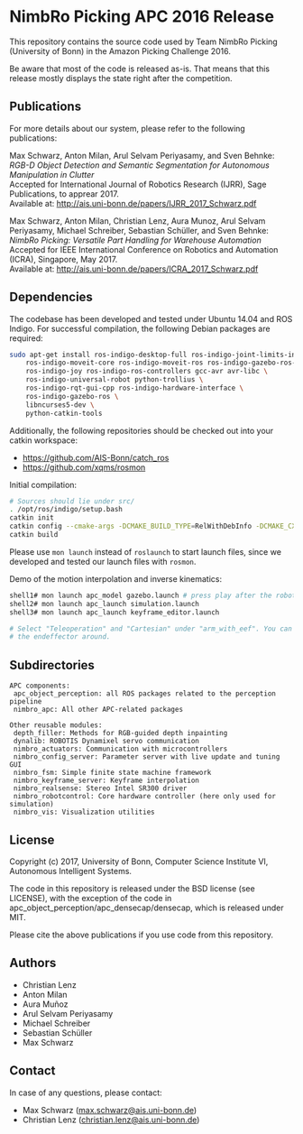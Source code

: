 
NimbRo Picking APC 2016 Release
===============================

This repository contains the source code used by Team NimbRo Picking
(University of Bonn) in the Amazon Picking Challenge 2016.

Be aware that most of the code is released as-is. That means that this release
mostly displays the state right after the competition.

Publications
------------

For more details about our system, please refer to the following publications:

Max Schwarz, Anton Milan, Arul Selvam Periyasamy, and Sven Behnke:  
*RGB-D Object Detection and Semantic Segmentation for Autonomous Manipulation in Clutter*  
Accepted for International Journal of Robotics Research (IJRR), Sage Publications, to apprear 2017.  
Available at: http://ais.uni-bonn.de/papers/IJRR_2017_Schwarz.pdf

Max Schwarz, Anton Milan, Christian Lenz, Aura Munoz, Arul Selvam Periyasamy, Michael Schreiber, Sebastian Schüller, and Sven Behnke:  
*NimbRo Picking: Versatile Part Handling for Warehouse Automation*  
Accepted for IEEE International Conference on Robotics and Automation (ICRA), Singapore, May 2017.  
Available at: http://ais.uni-bonn.de/papers/ICRA_2017_Schwarz.pdf

Dependencies
------------

The codebase has been developed and tested under Ubuntu 14.04 and ROS Indigo.
For successful compilation, the following Debian packages are required:

```bash
sudo apt-get install ros-indigo-desktop-full ros-indigo-joint-limits-interface \
    ros-indigo-moveit-core ros-indigo-moveit-ros ros-indigo-gazebo-ros-control \
    ros-indigo-joy ros-indigo-ros-controllers gcc-avr avr-libc \
    ros-indigo-universal-robot python-trollius \
    ros-indigo-rqt-gui-cpp ros-indigo-hardware-interface \
    ros-indigo-gazebo-ros \
    libncurses5-dev \
    python-catkin-tools
```

Additionally, the following repositories should be checked out into your catkin
workspace:

 * https://github.com/AIS-Bonn/catch_ros
 * https://github.com/xqms/rosmon

Initial compilation:

```bash
# Sources should lie under src/
. /opt/ros/indigo/setup.bash
catkin init
catkin config --cmake-args -DCMAKE_BUILD_TYPE=RelWithDebInfo -DCMAKE_CXX_FLAGS=-Wall
catkin build
```

Please use `mon launch` instead of `roslaunch` to start launch files, since
we developed and tested our launch files with `rosmon`.

Demo of the motion interpolation and inverse kinematics:
```bash
shell1# mon launch apc_model gazebo.launch # press play after the robot appears
shell2# mon launch apc_launch simulation.launch
shell3# mon launch apc_launch keyframe_editor.launch

# Select "Teleoperation" and "Cartesian" under "arm_with_eef". You can now drag
# the endeffector around.
```

Subdirectories
--------------

```
APC components:
 apc_object_perception: all ROS packages related to the perception pipeline
 nimbro_apc: All other APC-related packages

Other reusable modules:
 depth_filler: Methods for RGB-guided depth inpainting
 dynalib: ROBOTIS Dynamixel servo communication
 nimbro_actuators: Communication with microcontrollers
 nimbro_config_server: Parameter server with live update and tuning GUI
 nimbro_fsm: Simple finite state machine framework
 nimbro_keyframe_server: Keyframe interpolation
 nimbro_realsense: Stereo Intel SR300 driver
 nimbro_robotcontrol: Core hardware controller (here only used for simulation)
 nimbro_vis: Visualization utilities
```

License
-------

Copyright (c) 2017, University of Bonn, Computer Science Institute VI,
Autonomous Intelligent Systems.

The code in this repository is released under the BSD license (see LICENSE),
with the exception of the code in apc_object_perception/apc_densecap/densecap,
which is released under MIT.

Please cite the above publications if you use code from this repository.

Authors
-------

 * Christian Lenz
 * Anton Milan
 * Aura Muñoz
 * Arul Selvam Periyasamy
 * Michael Schreiber
 * Sebastian Schüller
 * Max Schwarz

Contact
-------

In case of any questions, please contact:

 * Max Schwarz (max.schwarz@ais.uni-bonn.de)
 * Christian Lenz (christian.lenz@ais.uni-bonn.de)
 

[//]: # (kate: replace-trailing-space-save false)
